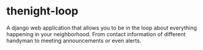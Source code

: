 # thenight-loop
 A django web application that allows you to be in the loop about everything happening in your neighborhood. From contact information of different handyman to meeting announcements or even alerts.
